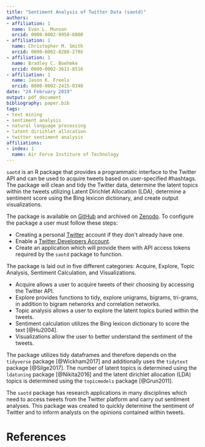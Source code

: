 ```yaml
---
title: "Sentiment Analysis of Twitter Data (saotd)"
authors:
- affiliation: 1
  name: Evan L. Munson
  orcid: 0000-0002-9958-6800
- affiliation: 1
  name: Christopher M. Smith
  orcid: 0000-0002-8288-270X
- affiliation: 1
  name: Bradley C. Boehmke
  orcid: 0000-0002-3611-8516
- affiliation: 1
  name: Jason K. Freels
  orcid: 0000-0002-2415-0340
date: "24 February 2019"
output: pdf_document
bibliography: paper.bib
tags:
- text mining
- sentiment analysis
- natural language processing
- latent dirichlet allocation
- twitter sentiment analysis
affiliations:
- index: 1
  name: Air Force Institure of Technology
---
```


`saotd` is an R package that provides a programmatic interface to the Twitter API and can be used to acquire tweets based on user-specified \#hashtags. The package will clean and tidy the Twitter data, determine the latent topics within the tweets utilizing Latent Dirichlet Allocation (LDA), determine a sentiment score using the Bing lexicon dictionary, and create output visualizations.

The package is available on [GitHub](https://github.com/evan-l-munson/saotd) and archived on [Zenodo](https://zenodo.org/record/1219852#.WtdNuchryfd). To configure the package a user must follow these steps:

* Creating a personal [Twitter](https://twitter.com) account if they don't already have one.
* Enable a [Twitter Developers Account](https://dev.twitter.com/).
* Create an application which will provide them with API access tokens required by the `saotd` package to function.

The package is laid out in five different categories: Acquire, Explore, Topic Analysis, Sentiment Calculation, and Visualizations.

* Acquire allows a user to acquire tweets of their choosing by accessing the Twitter API.
* Explore provides functions to tidy, explore unigrams, bigrams, tri-grams, in addition to bigram netwrorks and correlation networks.
* Topic analysis allows a user to explore the latent topics buried within the tweets.
* Sentiment calculation utilizes the Bing lexicon dictionary to score the text [@Hu2004].
* Visualizations allow the user to better understand the sentiment of the tweets.

The package utilizes tidy dataframes and therefore depends on the `tidyverse` package [@Wickham2017] and additionally uses the `tidytext` package [@Silge2017].  The number of latent topics is determined using the `ldatuning` package [@Nikita2016] and the latent dirichlet allocation (LDA) topics is determined using the `topicmodels` package [@Grun2011].

The `saotd` package has research applications in many disciplines which need to access tweets from the Twitter platform and carry out sentiment analyses. This package was created to quickly determine the sentiment of Twitter and to inform analysts on the opinions contained within tweets.

# References

